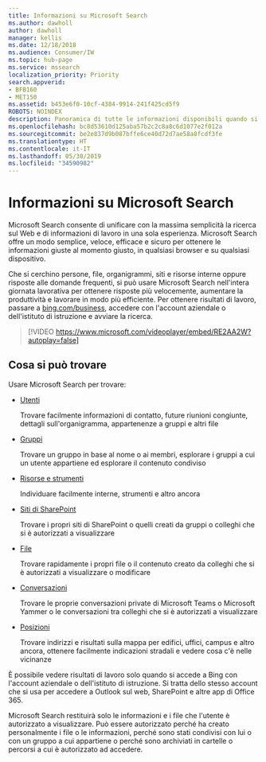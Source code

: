 ```yaml
---
title: Informazioni su Microsoft Search
ms.author: dawholl
author: dawholl
manager: kellis
ms.date: 12/18/2018
ms.audience: Consumer/IW
ms.topic: hub-page
ms.service: mssearch
localization_priority: Priority
search.appverid:
- BFB160
- MET150
ms.assetid: b453e6f0-10cf-4384-9914-241f425cd5f9
ROBOTS: NOINDEX
description: Panoramica di tutte le informazioni disponibili quando si usa Microsoft Search
ms.openlocfilehash: bc8d53610d125aba57b2c2c8a8c6d1077e2f012a
ms.sourcegitcommit: be2e837d9b087bffe6ce40d72d7ae58a8fcdf3fe
ms.translationtype: HT
ms.contentlocale: it-IT
ms.lasthandoff: 05/30/2019
ms.locfileid: "34590982"
---
```

# <a name="about-microsoft-search"></a>Informazioni su Microsoft Search

Microsoft Search consente di unificare con la massima semplicità la ricerca sul Web e di informazioni di lavoro in una sola esperienza. Microsoft Search offre un modo semplice, veloce, efficace e sicuro per ottenere le informazioni giuste al momento giusto, in qualsiasi browser e su qualsiasi dispositivo.
  
Che si cerchino persone, file, organigrammi, siti e risorse interne oppure risposte alle domande frequenti, si può usare Microsoft Search nell'intera giornata lavorativa per ottenere risposte più velocemente, aumentare la produttività e lavorare in modo più efficiente. Per ottenere risultati di lavoro, passare a [bing.com/business](https://www.bing.com/business), accedere con l'account aziendale o dell'istituto di istruzione e avviare la ricerca. 
  
> [!VIDEO https://www.microsoft.com/videoplayer/embed/RE2AA2W?autoplay=false]

## <a name="what-you-can-find"></a>Cosa si può trovare
  
Usare Microsoft Search per trovare:
  
- [Utenti](find-people-and-groups.md)
    
    Trovare facilmente informazioni di contatto, future riunioni congiunte, dettagli sull'organigramma, appartenenze a gruppi e altri file
    
- [Gruppi](find-people-and-groups.md)
    
    Trovare un gruppo in base al nome o ai membri, esplorare i gruppi a cui un utente appartiene ed esplorare il contenuto condiviso
    
- [Risorse e strumenti](find-resources-tools-and-more.md)
    
    Individuare facilmente interne, strumenti e altro ancora
    
- [Siti di SharePoint](find-sharepoint-sites.md)
    
    Trovare i propri siti di SharePoint o quelli creati da gruppi o colleghi che si è autorizzati a visualizzare
    
- [File](find-files.md)
    
    Trovare rapidamente i propri file o il contenuto creato da colleghi che si è autorizzati a visualizzare o modificare
    
- [Conversazioni](find-conversations.md)
    
    Trovare le proprie conversazioni private di Microsoft Teams o Microsoft Yammer o le conversazioni tra colleghi che si è autorizzati a visualizzare
    
- [Posizioni](find-locations.md)
    
    Trovare indirizzi e risultati sulla mappa per edifici, uffici, campus e altro ancora, ottenere facilmente indicazioni stradali e vedere cosa c'è nelle vicinanze    
    
È possibile vedere risultati di lavoro solo quando si accede a Bing con l'account aziendale o dell'istituto di istruzione. Si tratta dello stesso account che si usa per accedere a Outlook sul web, SharePoint e altre app di Office 365. 
  
Microsoft Search restituirà solo le informazioni e i file che l'utente è autorizzato a visualizzare. Può essere autorizzato perché ha creato personalmente i file o le informazioni, perché sono stati condivisi con lui o con un gruppo a cui appartiene o perché sono archiviati in cartelle o percorsi a cui è autorizzato ad accedere.

  

